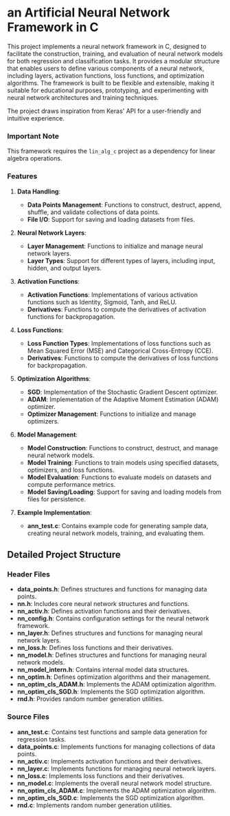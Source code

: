 # an Artificial Neural Network Framework in C

This project implements a neural network framework in C, designed to facilitate the construction, training, and evaluation of neural network models for both regression and classification tasks. It provides a modular structure that enables users to define various components of a neural network, including layers, activation functions, loss functions, and optimization algorithms. The framework is built to be flexible and extensible, making it suitable for educational purposes, prototyping, and experimenting with neural network architectures and training techniques.

The project draws inspiration from Keras' API for a user-friendly and intuitive experience.

### Important Note
This framework requires the `lin_alg_c` project as a dependency for linear algebra operations.

### Features

1. **Data Handling**:
   - **Data Points Management**: Functions to construct, destruct, append, shuffle, and validate collections of data points.
   - **File I/O**: Support for saving and loading datasets from files.

2. **Neural Network Layers**:
   - **Layer Management**: Functions to initialize and manage neural network layers.
   - **Layer Types**: Support for different types of layers, including input, hidden, and output layers.

3. **Activation Functions**:
   - **Activation Functions**: Implementations of various activation functions such as Identity, Sigmoid, Tanh, and ReLU.
   - **Derivatives**: Functions to compute the derivatives of activation functions for backpropagation.

4. **Loss Functions**:
   - **Loss Function Types**: Implementations of loss functions such as Mean Squared Error (MSE) and Categorical Cross-Entropy (CCE).
   - **Derivatives**: Functions to compute the derivatives of loss functions for backpropagation.

5. **Optimization Algorithms**:
   - **SGD**: Implementation of the Stochastic Gradient Descent optimizer.
   - **ADAM**: Implementation of the Adaptive Moment Estimation (ADAM) optimizer.
   - **Optimizer Management**: Functions to initialize and manage optimizers.

6. **Model Management**:
   - **Model Construction**: Functions to construct, destruct, and manage neural network models.
   - **Model Training**: Functions to train models using specified datasets, optimizers, and loss functions.
   - **Model Evaluation**: Functions to evaluate models on datasets and compute performance metrics.
   - **Model Saving/Loading**: Support for saving and loading models from files for persistence.

7. **Example Implementation**:
   - **ann_test.c**: Contains example code for generating sample data, creating neural network models, training, and evaluating them.

## Detailed Project Structure

### Header Files
- **data_points.h**: Defines structures and functions for managing data points.
- **nn.h**: Includes core neural network structures and functions.
- **nn_activ.h**: Defines activation functions and their derivatives.
- **nn_config.h**: Contains configuration settings for the neural network framework.
- **nn_layer.h**: Defines structures and functions for managing neural network layers.
- **nn_loss.h**: Defines loss functions and their derivatives.
- **nn_model.h**: Defines structures and functions for managing neural network models.
- **nn_model_intern.h**: Contains internal model data structures.
- **nn_optim.h**: Defines optimization algorithms and their management.
- **nn_optim_cls_ADAM.h**: Implements the ADAM optimization algorithm.
- **nn_optim_cls_SGD.h**: Implements the SGD optimization algorithm.
- **rnd.h**: Provides random number generation utilities.

### Source Files
- **ann_test.c**: Contains test functions and sample data generation for regression tasks.
- **data_points.c**: Implements functions for managing collections of data points.
- **nn_activ.c**: Implements activation functions and their derivatives.
- **nn_layer.c**: Implements functions for managing neural network layers.
- **nn_loss.c**: Implements loss functions and their derivatives.
- **nn_model.c**: Implements the overall neural network model structure.
- **nn_optim_cls_ADAM.c**: Implements the ADAM optimization algorithm.
- **nn_optim_cls_SGD.c**: Implements the SGD optimization algorithm.
- **rnd.c**: Implements random number generation utilities.
    
